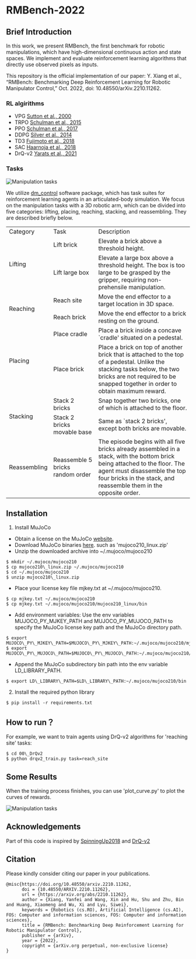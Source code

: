 # RMBench-2022


## Brief Introduction

In this work, we present RMBench, the first benchmark for robotic manipulations, which have high-dimensional continuous action and state spaces. We implement and evaluate reinforcement learning algorithms that directly use observed pixels as inputs.

This repository is the official implementation of our paper: Y. Xiang et al., “RMBench: Benchmarking Deep Reinforcement Learning for Robotic Manipulator Control,” Oct. 2022, doi: 10.48550/arXiv.2210.11262.

### RL algirithms

- VPG [Sutton et al., 2000](https://papers.nips.cc/paper/1999/hash/464d828b85b0bed98e80ade0a5c43b0f-Abstract.html)
- TRPO [Schulman et al., 2015](https://proceedings.mlr.press/v37/schulman15.html)
- PPO [Schulman et al., 2017](https://arxiv.org/abs/1707.06347)
- DDPG [Silver et al., 2014](https://arxiv.org/abs/1509.02971)
- TD3 [Fujimoto et al., 2018](https://arxiv.org/abs/1802.09477)
- SAC [Haarnoja et al., 2018](https://arxiv.org/abs/1801.01290)
- DrQ-v2 [Yarats et al., 2021](http://arxiv.org/abs/2107.09645)

### Tasks

![Manipulation tasks](./assets/manipulation_tasks.png)


We utilize [dm\_control](https://github.com/deepmind/dm_control) software package, which has task suites for reinforcement learning agents in an articulated-body simulation. We focus on the manipulation tasks with a 3D robotic arm, which can be divided into five categories: lifting, placing, reaching, stacking, and reassembling. They are described briefly below.

<table>
    <tr>
        <td>Category</td>
        <td>Task</td>
        <td>Description</td>
    </tr>
    <tr>
        <td rowspan="2">Lifting</td>
        <td>Lift brick</td>
        <td>Elevate a brick above a threshold height.</td>
    </tr>
    <tr>
        <td>Lift large box</td>
        <td>Elevate a large box above a threshold height. The box is too large to be grasped by the gripper, requiring non-prehensile manipulation.</td>
    </tr>
    <tr>
        <td rowspan="2">Reaching</td>
        <td>Reach site</td>
        <td>Move the end effector to a target location in 3D space.</td>
    </tr>
    <tr>
        <td>Reach brick</td>
        <td>Move the end effector to a brick resting on the ground.</td>
    </tr>
    <tr>
        <td rowspan="2">Placing</td>
        <td>Place cradle</td>
        <td>Place a brick inside a concave `cradle' situated on a pedestal.</td>
    </tr>
    <tr>
        <td>Place brick</td>
        <td>Place a brick on top of another brick that is attached to the top of a pedestal. Unlike the stacking tasks below, the two bricks are not required to be snapped together in order to obtain maximum reward.</td>
    </tr>
    <tr>
        <td rowspan="2">Stacking</td>
        <td>Stack 2 bricks</td>
        <td>Snap together two bricks, one of which is attached to the floor.</td>
    </tr>
    <tr>
        <td>Stack 2 bricks movable base</td>
        <td>Same as `stack 2 bricks', except both bricks are movable.</td>
    </tr>
    <tr>
        <td>Reassembling</td>
        <td>Reassemble 5 bricks random order</td>
        <td>The episode begins with all five bricks already assembled in a stack, with the bottom brick being attached to the floor. The agent must disassemble the top four bricks in the stack, and reassemble them in the opposite order.</td>
    </tr>
</table>

## Installation

1. Install MuJoCo 
- Obtain a license on the MuJoCo [website](https://www.roboti.us/license.html).
- Download MuJoCo binaries [here](https://www.roboti.us/download.html). such as 'mujoco210\_linux.zip'
- Unzip the downloaded archive into ~/.mujoco/mujoco210 

```console
$ mkdir ~/.mujoco/mujoco210
$ cp mujoco210\_linux.zip ~/.mujoco/mujoco210 
$ cd ~/.mujoco/mujoco210 
$ unzip mujoco210\_linux.zip
```

- Place your license key file mjkey.txt at ~/.mujoco/mujoco210.

```console
$ cp mjkey.txt ~/.mujoco/mujoco210 
$ cp mjkey.txt ~/.mujoco/mujoco210/mujoco210_linux/bin
```

- Add environment variables: Use the env variables MUJOCO\_PY\_MJKEY\_PATH and MUJOCO\_PY\_MUJOCO\_PATH to specify the MuJoCo license key path and the MuJoCo directory path. 
```console
$ export MUJOCO\_PY\_MJKEY\_PATH=$MUJOCO\_PY\_MJKEY\_PATH:~/.mujoco/mujoco210/mjkey.txt
$ export MUJOCO\_PY\_MUJOCO\_PATH=$MUJOCO\_PY\_MUJOCO\_PATH:~/.mujoco/mujoco210/mujoco210\_linux
```

- Append the MuJoCo subdirectory bin path into the env variable LD\_LIBRARY\_PATH.
```console
$ export LD\_LIBRARY\_PATH=$LD\_LIBRARY\_PATH:~/.mujoco/mujoco210/bin 
```

2. Install the required python library
```console
$ pip install -r requirements.txt
```

## How to run？

For example, we want to train agents using DrQ-v2 algorithms for 'reaching site' tasks:
```console
$ cd 00\_DrQv2
$ python drqv2_train.py task=reach_site
```

## Some Results

When the training process finishes, you can use 'plot\_curve.py' to plot the curves of rewards.

![Manipulation tasks](./assets/curve_7_algo_2.png)


## Acknowledgements

Part of this code is inspired by [SpinningUp2018](https://spinningup.openai.com/en/latest/spinningup/rl_intro.html) and [DrQ-v2](https://github.com/facebookresearch/drqv2)

## Citation

Please kindly consider citing our paper in your publications.

```
@misc{https://doi.org/10.48550/arxiv.2210.11262,
      doi = {10.48550/ARXIV.2210.11262},
      url = {https://arxiv.org/abs/2210.11262},
      author = {Xiang, Yanfei and Wang, Xin and Hu, Shu and Zhu, Bin and Huang, Xiaomeng and Wu, Xi and Lyu, Siwei},
      keywords = {Robotics (cs.RO), Artificial Intelligence (cs.AI), FOS: Computer and information sciences, FOS: Computer and information sciences},
      title = {RMBench: Benchmarking Deep Reinforcement Learning for Robotic Manipulator Control},
      publisher = {arXiv},
      year = {2022},
      copyright = {arXiv.org perpetual, non-exclusive license}
}
```
